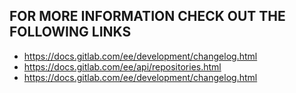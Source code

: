## FOR MORE INFORMATION CHECK OUT THE FOLLOWING LINKS

- https://docs.gitlab.com/ee/development/changelog.html
- https://docs.gitlab.com/ee/api/repositories.html
- https://docs.gitlab.com/ee/development/changelog.html
